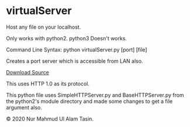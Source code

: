 # virtualServer
Host any file on your localhost.

Only works with python2. python3 Doesn't works.

Command Line Syntax: python virtualServer.py [port] [file]

Creates a port server which is accessible from LAN also.

<a href="https://github.com/NurTasin/virtualServer/archive/master.zip">Download Source</a>

This uses HTTP 1.0 as its protocol.

This python file uses SimpleHTTPServer.py and BaseHTTPServer.py from the python2's module directory and made some changes to get
a file argument also.

<span>&copy;</span> 2020 Nur Mahmud Ul Alam Tasin.
